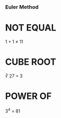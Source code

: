### Euler Method
<h1>NOT EQUAL</h1>
<p>
  1 + 1 &#8800; 11 
</p>

<h1>CUBE ROOT</h1>
<p>
  &#8731; 27 = 3
</p>

<h1>POWER OF</h1>
<p>
  3<sup>4</sup> = 81
</p>